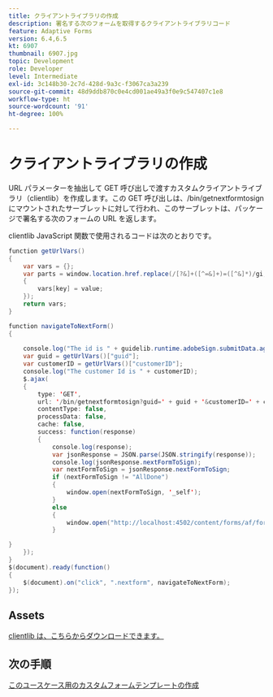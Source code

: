 ```yaml
---
title: クライアントライブラリの作成
description: 署名する次のフォームを取得するクライアントライブラリコード
feature: Adaptive Forms
version: 6.4,6.5
kt: 6907
thumbnail: 6907.jpg
topic: Development
role: Developer
level: Intermediate
exl-id: 3c148b30-2c7d-428d-9a3c-f3067ca3a239
source-git-commit: 48d9ddb870c0e4cd001ae49a3f0e9c547407c1e8
workflow-type: ht
source-wordcount: '91'
ht-degree: 100%

---
```


# クライアントライブラリの作成

URL パラメーターを抽出して GET 呼び出しで渡すカスタムクライアントライブラリ（clientlib）を作成します。この GET 呼び出しは、/bin/getnextformtosign にマウントされたサーブレットに対して行われ、このサーブレットは、パッケージで署名する次のフォームの URL を返します。

clientlib JavaScript 関数で使用されるコードは次のとおりです。


```java
function getUrlVars()
{
    var vars = {};
    var parts = window.location.href.replace(/[?&]+([^=&]+)=([^&]*)/gi, function(m, key, value)
    {
        vars[key] = value;
    });
    return vars;
}

function navigateToNextForm()
{
    
    console.log("The id is " + guidelib.runtime.adobeSign.submitData.agreementId);
    var guid = getUrlVars()["guid"];
    var customerID = getUrlVars()["customerID"];
    console.log("The customer Id is " + customerID);
    $.ajax(
    {
        type: 'GET',
        url: '/bin/getnextformtosign?guid=' + guid + '&customerID=' + customerID,
        contentType: false,
        processData: false,
        cache: false,
        success: function(response)
        {
            console.log(response);
            var jsonResponse = JSON.parse(JSON.stringify(response));
            console.log(jsonResponse.nextFormToSign);
            var nextFormToSign = jsonResponse.nextFormToSign;
            if (nextFormToSign != "AllDone")
            {
                window.open(nextFormToSign, '_self');
            }
            else
            {
                window.open("http://localhost:4502/content/forms/af/formsandsigndemo/alldone.html", '_self');
            }

}
    });
}
$(document).ready(function()
{
    $(document).on("click", ".nextform", navigateToNextForm);
});
```

## Assets

[clientlib は、こちらからダウンロードできます。](assets/get-next-form-client-lib.zip)

## 次の手順

[このユースケース用のカスタムフォームテンプレートの作成](./create-af-template.md)